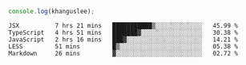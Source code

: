 ```js
console.log(khanguslee);
```

<!--START_SECTION:waka-->
```text
JSX          7 hrs 21 mins   ███████████▒░░░░░░░░░░░░░   45.99 % 
TypeScript   4 hrs 51 mins   ███████▓░░░░░░░░░░░░░░░░░   30.38 % 
JavaScript   2 hrs 16 mins   ███▓░░░░░░░░░░░░░░░░░░░░░   14.21 % 
LESS         51 mins         █▒░░░░░░░░░░░░░░░░░░░░░░░   05.38 % 
Markdown     26 mins         ▓░░░░░░░░░░░░░░░░░░░░░░░░   02.72 % 
```
<!--END_SECTION:waka-->

<!--
**khanguslee/khanguslee** is a ✨ _special_ ✨ repository because its `README.md` (this file) appears on your GitHub profile.

Here are some ideas to get you started:

- 🔭 I’m currently working on ...
- 🌱 I’m currently learning ...
- 👯 I’m looking to collaborate on ...
- 🤔 I’m looking for help with ...
- 💬 Ask me about ...
- 📫 How to reach me: ...
- 😄 Pronouns: ...
- ⚡ Fun fact: ...
-->
